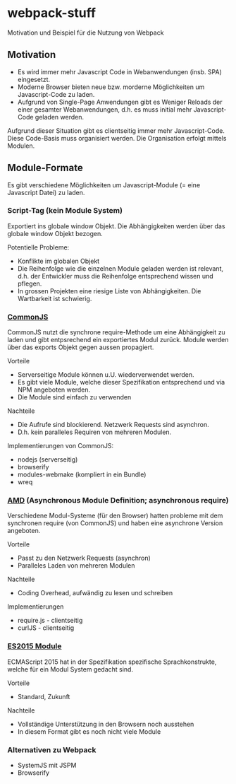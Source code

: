 # webpack-stuff
Motivation und Beispiel für die Nutzung von Webpack

## Motivation
* Es wird immer mehr Javascript Code in Webanwendungen (insb. SPA) eingesetzt.
* Moderne Browser bieten neue bzw. morderne Möglichkeiten um Javascript-Code zu laden.
* Aufgrund von Single-Page Anwendungen gibt es Weniger Reloads der einer gesamter Webanwendungen, d.h. es muss initial mehr Javascript-Code geladen werden.

Aufgrund dieser Situation gibt es clientseitig immer mehr Javascript-Code. Diese Code-Basis muss organisiert werden. Die Organisation erfolgt mittels Modulen.

## Module-Formate
Es gibt verschiedene Möglichkeiten um Javascript-Module (= eine Javascript Datei) zu laden.

### Script-Tag (kein Module System)
Exportiert ins globale window Objekt. Die Abhängigkeiten werden über das globale window Objekt bezogen.

Potentielle Probleme:
- Konflikte im globalen Objekt
- Die Reihenfolge wie die einzelnen Module geladen werden ist relevant, d.h. der Entwickler muss die Reihenfolge entsprechend wissen und pflegen.
- In grossen Projekten eine riesige Liste von Abhängigkeiten. Die Wartbarkeit ist schwierig.

### [CommonJS](http://requirejs.org/docs/commonjs.html)
CommonJS nutzt die synchrone require-Methode um eine Abhängigkeit zu laden und gibt entpsrechend ein exportiertes Modul zurück. Module werden über das exports Objekt gegen aussen propagiert.

Vorteile
* Serverseitige Module können u.U. wiederverwendet werden.
* Es gibt viele Module, welche dieser Spezifikation entsprechend und via NPM angeboten werden.
* Die Module sind einfach zu verwenden
   
Nachteile
* Die Aufrufe sind blockierend. Netzwerk Requests sind asynchron.
* D.h. kein paralleles Requiren von mehreren Modulen.

Implementierungen von CommonJS:
* nodejs (serverseitig)
* browserify
* modules-webmake (kompliert in ein Bundle)
* wreq

### [AMD](http://requirejs.org/docs/whyamd.html) (Asynchronous Module Definition; asynchronous require)
Verschiedene Modul-Systeme (für den Browser) hatten probleme mit dem synchronen require (von CommonJS) und haben eine asynchrone Version angeboten.

Vorteile
* Passt zu den Netzwerk Requests (asynchron)
* Paralleles Laden von mehreren Modulen
      
Nachteile
* Coding Overhead, aufwändig zu lesen und schreiben
  
Implementierungen
* require.js - clientseitig
* curlJS - clientseitig

### [ES2015 Module](http://exploringjs.com/es6/ch_modules.html)
ECMAScript 2015 hat in der Spezifikation spezifische Sprachkonstrukte, welche für ein Modul System gedacht sind.

Vorteile
* Standard, Zukunft
      
Nachteile
* Vollständige Unterstützung in den Browsern noch ausstehen
* In diesem Format gibt es noch nicht viele Module

### Alternativen zu Webpack
* SystemJS mit JSPM
* Browserify
